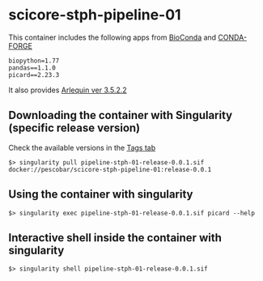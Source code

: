 # scicore-stph-pipeline-01

This container includes the following apps from [BioConda](https://bioconda.github.io/index.html)
and [CONDA-FORGE](https://conda-forge.org/)

```
biopython=1.77
pandas==1.1.0
picard==2.23.3
```

It also provides [Arlequin ver 3.5.2.2](http://www.cmpg.unibe.ch/software/arlequin35/)

## Downloading the container with Singularity (specific release version)

Check the available versions in the [Tags tab](https://hub.docker.com/r/pescobar/scicore-stph-pipeline-01/tags)

   `$> singularity pull pipeline-stph-01-release-0.0.1.sif  docker://pescobar/scicore-stph-pipeline-01:release-0.0.1`

## Using the container with singularity

   `$> singularity exec pipeline-stph-01-release-0.0.1.sif picard --help`

## Interactive shell inside the container with singularity

   `$> singularity shell pipeline-stph-01-release-0.0.1.sif`
